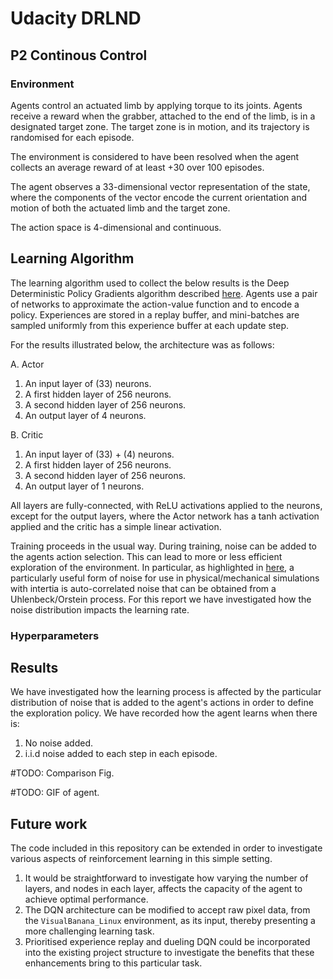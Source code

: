 # Udacity DRLND
## P2 Continous Control

### Environment

Agents control an actuated limb by applying torque to its joints. Agents
receive a reward when the grabber, attached to the end of the limb, is in a
designated target zone. The target zone is in motion, and its trajectory is
randomised for each episode.

The environment is considered to have been resolved when the agent collects an average reward of at least +30 over 100 episodes.

The agent observes a 33-dimensional vector representation of the state, where
the components of the vector encode the current orientation and motion of both
the actuated limb and the target zone.

The action space is 4-dimensional and continuous.

## Learning Algorithm

The learning algorithm used to collect the below results is the Deep Deterministic
Policy Gradients algorithm described [here](https://arxiv.org/pdf/1509.02971.pdf).
Agents use a pair of networks to approximate the action-value function and to
encode a policy. Experiences are stored in a replay buffer, and mini-batches are sampled uniformly from this experience buffer at each update step.



For the results illustrated below, the architecture was as follows:

A. Actor
1. An input layer of (33) neurons.
2. A first hidden layer of 256 neurons.
3. A second hidden layer of 256 neurons.
4. An output layer of 4 neurons.

B. Critic
1. An input layer of (33) + (4) neurons.
2. A first hidden layer of 256 neurons.
3. A second hidden layer of 256 neurons.
4. An output layer of 1 neurons.

All layers are fully-connected, with ReLU activations applied to the neurons, except
for the output layers, where the Actor network has a tanh activation applied and
the critic has a simple linear activation.

Training proceeds in the usual way. During training, noise can be added to the agents
action selection. This can lead to more or less efficient exploration of the environment. 
In particular, as highlighted in [here](https://arxiv.org/pdf/1509.02971.pdf), 
a particularly useful form of noise for use in physical/mechanical simulations
with intertia is auto-correlated noise that can be obtained from a 
Uhlenbeck/Orstein process. For this report we have investigated how the noise 
distribution impacts the learning rate. 

### Hyperparameters


## Results

We have investigated how the learning process is affected by the particular
distribution of noise that is added to the agent's actions in order to define
the exploration policy. We have recorded how the agent learns when there is:

1. No noise added.
2. i.i.d noise added to each step in each episode.

#TODO: Comparison Fig.

#TODO: GIF of agent.

## Future work

The code included in this repository can be extended in order to investigate
various aspects of reinforcement learning in this simple setting. 

1) It would be straightforward to investigate how varying the number of layers, 
and nodes in each layer, affects the capacity of the agent to achieve optimal performance.
2) The DQN architecture can be modified to accept raw pixel data, from the `VisualBanana_Linux`
environment, as its input, thereby presenting a more challenging learning task.
3) Prioritised experience replay and dueling DQN could be incorporated into the
existing project structure to investigate the benefits that these enhancements bring
to this particular task.